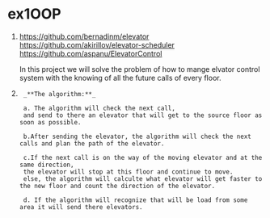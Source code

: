 # ex1OOP
1.
    https://github.com/bernadinm/elevator 
    https://github.com/akirillov/elevator-scheduler 
    https://github.com/aspanu/ElevatorControl 
    
    In this project we will solve the problem of how to mange elvator control system with the knowing of all the future calls of every floor.
	
2.	
		_**The algorithm:**_
		
		a. The algorithm will check the next call,
		and send to there an elevator that will get to the source floor as soon as possible.
		
		b.After sending the elevator, the algorithm will check the next calls and plan the path of the elevator.
		
		c.If the next call is on the way of the moving elevator and at the same direction,
		the elevator will stop at this floor and continue to move.
		else, the algorithm will calculte what elevator will get faster to the new floor and count the direction of the elevator.
		
		d. If the algorithm will recognize that will be load from some area it will send there elevators.
		
		
